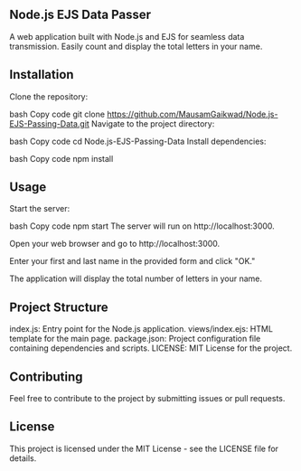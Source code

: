 ## Node.js EJS Data Passer
A web application built with Node.js and EJS for seamless data transmission. Easily count and display the total letters in your name.

## Installation
Clone the repository:

bash
Copy code
git clone https://github.com/MausamGaikwad/Node.js-EJS-Passing-Data.git
Navigate to the project directory:

bash
Copy code
cd Node.js-EJS-Passing-Data
Install dependencies:

bash
Copy code
npm install
## Usage
Start the server:

bash
Copy code
npm start
The server will run on http://localhost:3000.

Open your web browser and go to http://localhost:3000.

Enter your first and last name in the provided form and click "OK."

The application will display the total number of letters in your name.

## Project Structure
index.js: Entry point for the Node.js application.
views/index.ejs: HTML template for the main page.
package.json: Project configuration file containing dependencies and scripts.
LICENSE: MIT License for the project.
## Contributing
Feel free to contribute to the project by submitting issues or pull requests.

## License
This project is licensed under the MIT License - see the LICENSE file for details.


